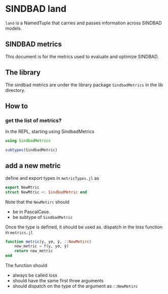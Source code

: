 # SINDBAD land

```land``` is a NamedTuple that carries and passes information across SINDBAD models.

## SINDBAD metrics

This document is for the metrics used to evaluate and optimize SINDBAD.

## The library
The sindbad metrics are under the library package ```SindbadMetrics``` in the lib directory.


## How to

### get the list of metrics?
In the REPL, starting using SindbadMetrics
````Julia
using SindbadMetrics
````

````Julia
subtypes(SindbadMetric)
````

## add a new metric
define and export types in ```metricTypes.jl``` as
````julia
export NewMtric
struct NewMtric <: SindbadMetric end
````

Note that the ```NewMetirc``` should 
- be in PascalCase.
- be subtype of ```SindbadMetric```

Once the type is defined, it should be used as. dispatch in the loss function in ```metrics.jl```

````julia
function metric(y, yσ, ŷ, ::NewMetirc)
    new_metric = f(y, yσ, ŷ)
    return new_metric
end

````
The function should 
- always be called loss
- should have the same first three arguments
- should dispatch on the type of the argument as ```::NewMetirc```

